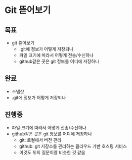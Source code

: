 # Git 뜯어보기
## 목표
- git 뜯어보기
    - .git에 정보가 어떻게 저장되나
    - 파일 크기에 따라서 어떻게 전송/수신하나
    - github같은 곳은 git 정보를 어디에 저장하나

## 완료
- 스냅샷
- .git에 정보가 어떻게 저장되나

## 진행중
- 파일 크기에 따라서 어떻게 전송/수신하나 
- github같은 곳은 git 정보를 어디에 저장하나
  - git: 로컬에서 버전 관리
  - github:  git 저장소를 관리하는 클라우드 기반 호스팅 서비스
  - 이것도 위의 질문이랑 비슷한 것 같음


